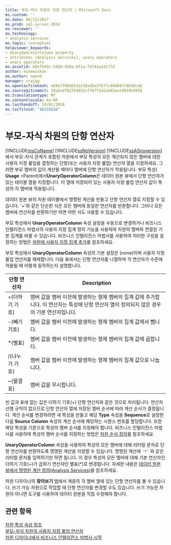 ```yaml
---
title: 부모-자식 차원의 단항 연산자 | Microsoft Docs
ms.custom: ''
ms.date: 06/13/2017
ms.prod: sql-server-2014
ms.reviewer: ''
ms.technology:
- analysis-services
ms.topic: conceptual
helpviewer_keywords:
- UnaryOperatorColumn property
- attributes [Analysis Services], unary operators
- unary operators
ms.assetid: b8ef549c-5458-458a-bf1a-fd743a1417fd
author: minewiskan
ms.author: owend
manager: craigg
ms.openlocfilehash: e69e7f66b633a218ad5a2fb77cd44047c9810ca8
ms.sourcegitcommit: 3da2edf82763852cff6772a1a282ace3034b4936
ms.translationtype: MT
ms.contentlocale: ko-KR
ms.lasthandoff: 10/02/2018
ms.locfileid: "48131616"
---
```

# <a name="unary-operators-in-parent-child-dimensions"></a>부모-자식 차원의 단항 연산자
  [!INCLUDE[msCoName](../../includes/msconame-md.md)] [!INCLUDE[ssNoVersion](../../includes/ssnoversion-md.md)] [!INCLUDE[ssASnoversion](../../includes/ssasnoversion-md.md)]에서 부모-자식 관계가 포함된 차원에서 부모 특성의 모든 계산되지 않은 멤버에 대한 사용자 지정 롤업을 결정하는 단항(또는 사용자 지정 롤업) 연산자 열을 지정하세요. 그러면 부모 멤버의 값이 계산될 때마다 멤버에 단항 연산자가 적용됩니다. 부모 특성( **Usage** =Parent)에서**UnaryOperatorColumn**은 데이터 원본 뷰에서 단항 연산자가 있는 테이블 열을 지정합니다. 이 열에 저장되어 있는 사용자 지정 롤업 연산자 값이 특성의 각 멤버에 적용됩니다.  
  
 데이터 원본 뷰의 차원 테이블에서 명명된 계산을 만들고 단항 연산자 열로 지정할 수 있습니다. '+'와 같은 단순한 식은 모든 멤버에 동일한 연산자를 반환합니다. 그러나 모든 멤버에 연산자를 반환하기만 하면 어떤 식도 사용할 수 있습니다.  
  
 부모 특성에서 **UnaryOperatorColumn** 속성 설정을 수동으로 변경하거나 비즈니스 인텔리전스 마법사의 사용자 지정 집계 정의 기능을 사용하여 차원의 멤버와 연결된 기본 집계를 바꿀 수 있습니다. 비즈니스 인텔리전스 마법사를 사용하여 이러한 구성을 설정하는 방법은 [차원에 사용자 지정 집계 추가](bi-wizard-add-a-custom-aggregation-to-a-dimension.md)를 참조하세요.  
  
 부모 특성에서 **UnaryOperatorColumn** 속성의 기본 설정은 (none)이며 사용자 지정 롤업 연산자를 해제합니다. 다음 표에서는 단항 연산자를 나열하며 각 연산자가 수준에 적용될 때 어떻게 동작하는지 설명합니다.  
  
|단항 연산자|Description|  
|--------------------|-----------------|  
|+(더하기 기호)|멤버 값을 멤버 이전에 발생하는 형제 멤버의 집계 값에 추가합니다. 이 연산자는 특성에 단항 연산자 열이 정의되지 않은 경우의 기본 연산자입니다.|  
|-(빼기 기호)|멤버 값을 멤버 이전에 발생하는 형제 멤버의 집계 값에서 뺍니다.|  
|*(별표)|멤버 값을 멤버 이전에 발생하는 형제 멤버의 집계 값에 곱합니다.|  
|/(나누기 기호)|멤버 값을 멤버 이전에 발생하는 형제 멤버의 집계 값으로 나눕니다.|  
|~(물결표)|멤버 값을 무시합니다.|  
  
 빈 값과 표에 없는 값은 더하기 기호(+) 단항 연산자와 같은 것으로 처리됩니다. 연산자 선행 규칙이 없으므로 단항 연산자 열에 저장된 멤버 순서에 따라 계산 순서가 결정됩니다. 계산 순서를 변경하려면 새 특성을 만들고 해당 **Type** 속성을 **Sequence**로 설정한 다음 **Source Column** 속성의 계산 순서에 해당하는 시퀀스 번호를 할당합니다. 또한 해당 특성을 기준으로 특성의 멤버 순서를 지정해야 합니다. 비즈니스 인텔리전스 마법사를 사용하여 특성의 멤버 순서를 지정하는 방법은 [차원 순서 정의](bi-wizard-define-the-ordering-for-a-dimension.md)를 참조하세요.  
  
 **UnaryOperatorColumn** 속성을 사용하여 특성의 모든 멤버에 대해 리터럴 문자로 단항 연산자를 반환하도록 명명된 계산을 지정할 수 있습니다. 명명된 계산에 `'*'` 와 같은 리터럴 문자를 입력하기만 하면 됩니다. 이 경우 특성의 모든 멤버에 대해 기본 연산자인 더하기 기호(+)가 곱하기 연산자인 별표(*)로 변경됩니다. 자세한 내용은 [데이터 원본 뷰에서 명명된 계산 정의&#40;Analysis Services&#41;](define-named-calculations-in-a-data-source-view-analysis-services.md)를 참조하세요.  
  
 차원 디자이너의 **찾아보기** 탭에서 계층의 각 멤버 옆에 있는 단항 연산자를 볼 수 있습니다. 쓰기 가능 차원으로 작업할 때 단항 연산자를 변경할 수도 있습니다. 쓰기 가능한 차원이 아니면 도구를 사용하여 데이터 원본을 직접 수정해야 합니다.  
  
## <a name="see-also"></a>관련 항목  
 [차원 특성 속성 참조](dimension-attribute-properties-reference.md)   
 [부모-자식 차원의 사용자 지정 롤업 연산자](parent-child-dimension-attributes-custom-rollup-operators.md)   
 [차원 디자이너에서 비즈니스 인텔리전스 마법사 시작](database-dimensions-bi-wizard-in-dimension-designer.md)  
  
  
